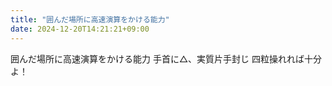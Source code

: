 ```yaml
---
title: "囲んだ場所に高速演算をかける能力"
date: 2024-12-20T14:21:21+09:00
---
```

囲んだ場所に高速演算をかける能力
手首に△、実質片手封じ
四粒操れれば十分よ！
